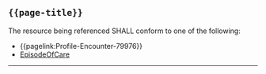 ## `{{page-title}}`

The resource being referenced SHALL conform to one of the following:

- {{pagelink:Profile-Encounter-79976}}
- <a href="https://hl7.org/fhir/R4/episodeofcare.html">EpisodeOfCare</a>

---

